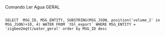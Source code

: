 Comando Ler Agua GERAL




```shell

SELECT  MSG_ID, MSG_ENTITY, SUBSTRING(MSG_JSON, position('volume_2' in MSG_JSON)+10, 4) WATER FROM `tbl_export` WHERE MSG_ENTITY = 'zigbee2mqtt/water_geral' order by MSG_ID desc

```
